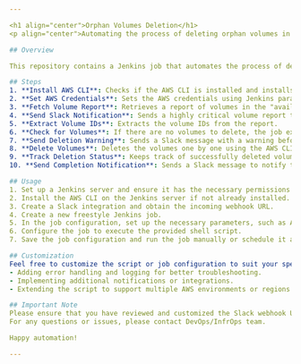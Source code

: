 ```yaml
---

<h1 align="center">Orphan Volumes Deletion</h1>
<p align="center">Automating the process of deleting orphan volumes in the AWS Stage environment using Jenkins and AWS CLI.</p>

## Overview

This repository contains a Jenkins job that automates the process of deleting orphan volumes in the AWS Stage environment. The job utilizes a freestyle project with an executable shell script. The script interacts with the AWS Command Line Interface (CLI) and sends notifications to a Slack channel.

## Steps
1. **Install AWS CLI**: Checks if the AWS CLI is installed and installs it if necessary.
2. **Set AWS Credentials**: Sets the AWS credentials using Jenkins parameters.
3. **Fetch Volume Report**: Retrieves a report of volumes in the "available" state from AWS EC2.
4. **Send Slack Notification**: Sends a highly critical volume report to a Slack channel.
5. **Extract Volume IDs**: Extracts the volume IDs from the report.
6. **Check for Volumes**: If there are no volumes to delete, the job exits successfully.
7. **Send Deletion Warning**: Sends a Slack message with a warning before deleting the volumes.
8. **Delete Volumes**: Deletes the volumes one by one using the AWS CLI.
9. **Track Deletion Status**: Keeps track of successfully deleted volumes and failed deletion attempts.
10. **Send Completion Notification**: Sends a Slack message to notify the completion of the deletion process.

## Usage
1. Set up a Jenkins server and ensure it has the necessary permissions to interact with AWS services.
2. Install the AWS CLI on the Jenkins server if not already installed.
3. Create a Slack integration and obtain the incoming webhook URL.
4. Create a new freestyle Jenkins job.
5. In the job configuration, set up the necessary parameters, such as AWS credentials and Slack webhook URL.
6. Configure the job to execute the provided shell script.
7. Save the job configuration and run the job manually or schedule it as needed.

## Customization
Feel free to customize the script or job configuration to suit your specific needs. Some possible enhancements include:
- Adding error handling and logging for better troubleshooting.
- Implementing additional notifications or integrations.
- Extending the script to support multiple AWS environments or regions.

## Important Note
Please ensure that you have reviewed and customized the Slack webhook URLs in the script to match your own Slack integration. Otherwise, the Slack notifications will not work correctly.
For any questions or issues, please contact DevOps/InfrOps team.

Happy automation!

---
```

